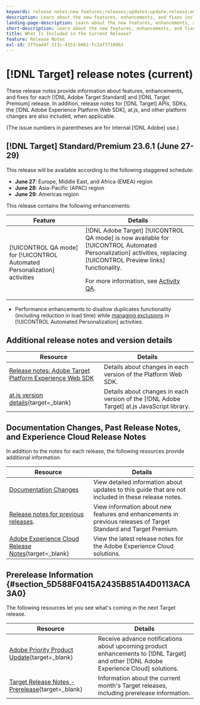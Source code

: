 ```yaml
---
keywords: release notes;new features;releases;updates;update;release;enhancement;enhancements;fixes;bug fixes;updates 
description: Learn about the new features, enhancements, and fixes included in the current release of [!DNL Adobe Target], including SDKs, APIs, and JavaScript libraries.
landing-page-description: Learn about the new features, enhancements, and fixes included in the current release of [!DNL Adobe Target].
short-description: Learn about the new features, enhancements, and fixes included in the current release of [!DNL Adobe Target].
title: What Is Included in the Current Release?
feature: Release Notes
exl-id: 3ffead4f-113c-4153-b0b1-fc2aff710063
---
```

# [!DNL Target] release notes (current)

These release notes provide information about features, enhancements, and fixes for each [!DNL Adobe Target Standard] and [!DNL Target Premium] release. In addition, release notes for [!DNL Target] APIs, SDKs, the [!DNL Adobe Experience Platform Web SDK], at.js, and other platform changes are also included, when applicable.

(The issue numbers in parentheses are for internal [!DNL Adobe] use.)

## [!DNL Target] Standard/Premium 23.6.1 (June 27-29)

This release will be available according to the following staggered schedule:

* **June 27**: Europe, Middle East, and Africa (EMEA) region
* **June 28**: Asia-Pacific (APAC) region
* **June 29**: Americas region

This release contains the following enhancements:

|Feature|Details|
|--- |--- |
|[!UICONTROL QA mode] for [!UICONTROL Automated Personalization] activities|[!DNL Adobe Target] [!UICONTROL QA mode] is now available for [!UICONTROL Automated Personalization] activities, replacing [!UICONTROL Preview links] functionality.<P>For more information, see [Activity QA](/help/main/c-activities/c-activity-qa/activity-qa.md).|

* Performance enhancements to disallow duplicates functionality (including reduction in load time) while [managing exclusions](/help/main/c-activities/t-automated-personalization/managing-exclusions.md#concept_4EF78013F80E48EFA024AE0274C9F037) in [!UICONTROL Automated Personalization] activities.

## Additional release notes and version details

|Resource|Details|
|--- |--- |
|[Release notes: Adobe Target Platform Experience Web SDK](https://experienceleague.adobe.com/docs/experience-platform/edge/release-notes.html?lang=en)|Details about changes in each version of the Platform Web SDK.|
|[at.js version details](https://experienceleague.corp.adobe.com/docs/target-dev/developer/client-side/at-js-implementation/target-atjs-versions.html){target=_blank}|Details about changes in each version of the [!DNL Adobe Target] at.js JavaScript library.|
     
## Documentation Changes, Past Release Notes, and Experience Cloud Release Notes

In addition to the notes for each release, the following resources provide additional information:

|Resource|Details|
|--- |--- |
|[Documentation Changes](/help/main/r-release-notes/doc-change.md)|View detailed information about updates to this guide that are not included in these release notes.|
|[Release notes for previous releases](/help/main/r-release-notes/release-notes-for-previous-releases.md).|View information about new features and enhancements in previous releases of Target Standard and Target Premium.|
|[Adobe Experience Cloud Release Notes](https://experienceleague.adobe.com/docs/release-notes/experience-cloud/current.html){target=_blank}|View the latest release notes for the Adobe Experience Cloud solutions.|

## Prerelease Information {#section_5D588F0415A2435B851A4D0113ACA3A0}

The following resources let you see what's coming in the next Target release.

|Resource|Details|
|--- |--- |
|[Adobe Priority Product Update](https://www.adobe.com/subscription/priority-product-update.html){target=_blank}|Receive advance notifications about upcoming product enhancements to [!DNL Target] and other [!DNL Adobe Experience Cloud] solutions.|
|[Target Release Notes - Prerelease](/help/main/r-release-notes/target-release-notes.md){target=_blank}|Information about the current month's Target releases, including prerelease information.|
